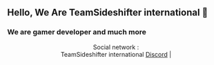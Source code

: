 ## Hello, We Are TeamSideshifter international 👋

### We are gamer developer and much more 

<p align="center">
  Social network :<br>
 TeamSideshifter international
  <a href="hhttps://discord.gg/un9xbseUXD">Discord</a> |
